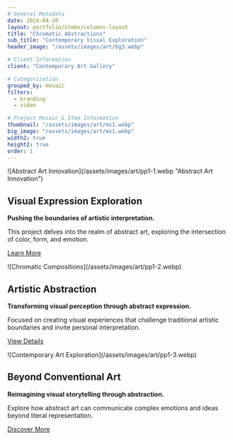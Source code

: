 ```yaml
---
# General Metadata
date: 2024-04-20
layout: portfolio/items/columns-layout
title: "Chromatic Abstractions"
sub_title: "Contemporary Visual Exploration"
header_image: "/assets/images/art/bg3.webp"

# Client Information
client: "Contemporary Art Gallery"

# Categorization
grouped_by: mosaic
filters:
  - branding
  - video

# Project Mosaic & Item Information
thumbnail: "/assets/images/art/ms1.webp"
big_image: "/assets/images/art/ms1.webp"
width2: true
height2: true
order: 1
---
```


<section alignment="left">
![Abstract Art Innovation](/assets/images/art/pp1-1.webp "Abstract Art Innovation")

## Visual Expression Exploration

**Pushing the boundaries of artistic interpretation.**
<p class="lead">
This project delves into the realm of abstract art, exploring the intersection of color, form, and emotion.
</p>

[Learn More](#)

</section>

<section alignment="right">
![Chromatic Compositions](/assets/images/art/pp1-2.webp)

## Artistic Abstraction

**Transforming visual perception through abstract expression.**

<p class="lead">Focused on creating visual experiences that challenge traditional artistic boundaries and invite personal interpretation.</p>

[View Details](#)
</section>

<section alignment="left">
![Contemporary Art Exploration](/assets/images/art/pp1-3.webp)

## Beyond Conventional Art

**Reimagining visual storytelling through abstraction.**

<p class="lead">Explore how abstract art can communicate complex emotions and ideas beyond literal representation.</p>

[Discover More](#)
</section>
